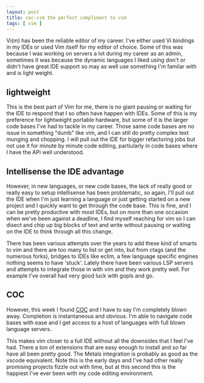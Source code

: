```yaml
---
layout: post
title: coc-vim the perfect compliment to vim
tags: [ vim ]
---
```


Vi(m) has been the reliable editor of my career. I've either used Vi bindings in my IDEs or used Vim itself for my editor of choice. Some of this was because I was working on servers a lot during my career as an admin, sometimes it was because the dynamic languages I liked using don't or didn't have great IDE support so may as well use something I'm familar with and is light weight.


## lightweight

This is the best part of Vim for me, there is no giant pausing or waiting for the IDE to respond that I so often have happen with IDEs. Some of this is my preference for lightweight portable hardware, but some of it is the larger code bases I've had to tackle in my career. Those same code bases are no issue in something "dumb" like vim, and I can still do pretty complex text munging and chopping. I will pull out the IDE for bigger refactoring jobs but not use it for minute by minute code editing, partiularly in code bases where I have the APi well understood.


## Intellisense the IDE advantage

However, in new languages, or new code bases, the lack of really good or really easy to setup intellisense has been problematic, so again, I'll pull out the IDE when I'm just learning a language or just getting started on a new project and I quickly want to get through the code base. This is fine, and I can be pretty productive with most IDEs, but on more than one occasion when we've been against a deadline, I find myself reaching for vim so I can disect and chip up big blocks of text and write without pausing or waiting on the IDE to think through all this change.

There has been various attempts over the years to add these kind of smarts to vim and there are too many to list or get into, but from ctags (and the numerous forks), bridges to IDEs like eclim, a few language specific engines nothing seems to have 'stuck'. Lately there have been various LSP servers and attempts to integrate those in with vim and they work pretty well. For example I've overall had very good luck with gopls and go.

## COC

However, this week I found [COC](https://github.com/neoclide/coc.nvim) and I have to say I'm completely blown away. Completion is instantaneous and obvious. I'm able to navigate code bases with ease and I get access to a host of languages with full blown language servers. 

This makes vim closer to a full IDE without all the downsides that I feel I've had. There a ton of extensions that are easy enough to install and so far have all been pretty good. The Metals integration is probably as good as the vscode equivalent.  Note this is the early days and I've had other really promising projects fizzle out with time, but at this second this is the happiest I've ever been with my code editing environment.
